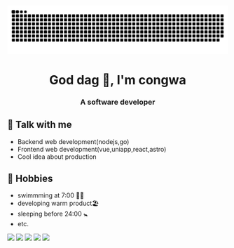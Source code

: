 



<div align="center">
    <img src="https://raw.githubusercontent.com/congwa/congwa/main/assets/github-contribution-grid-snake.svg">
</div>

<h1 align="center">God dag 👋,  I'm congwa </h1>
<h3 align="center">A software developer</h3>

<!-- ## 🏗 Current Working
- 📋 [CāiCí-猜词](https://caici.forkway.cn)
- 🥞 [WpsFigmaSync](https://wps-figma-sync.netlify.app/)
 -->


<!-- ## 💻 Nice Project
- 📃 [51cwj-我要传文件](https://51cwj.com)
- 👓 [BookCentro-起阅](https://web-uat.bookcentro.net/zh-HK/)
 -->


## 💬 Talk with me 
- Backend web development(nodejs,go)
- Frontend web development(vue,uniapp,react,astro)
- Cool idea about production

## 📅 Hobbies
- swimmming at 7:00  🏊‍♀️
- developing warm product🏖
- sleeping before 24:00 🚼
- etc.

![](https://github-profile-summary-cards.vercel.app/api/cards/profile-details?username=congwa&theme=github_dark)
![](https://github-profile-summary-cards.vercel.app/api/cards/repos-per-language?username=congwa&theme=github_dark)
![](https://github-profile-summary-cards.vercel.app/api/cards/most-commit-language?username=congwa&theme=github_dark)
![](https://github-profile-summary-cards.vercel.app/api/cards/stats?username=congwa&theme=github_dark)
![](https://github-profile-summary-cards.vercel.app/api/cards/productive-time?username=congwa&theme=github_dark)

